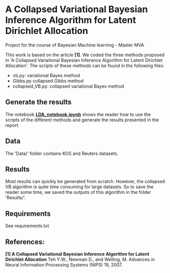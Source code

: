# A Collapsed Variational Bayesian Inference Algorithm for Latent Dirichlet Allocation
Project for the course of Bayesian Machine learning - Master MVA

This work is based on the article **[1]**. We coded the three methods proposed in 'A Collapsed Variational Bayesian Inference Algorithm for Latent Dirichlet Allocation'. The scripts of these methods can be found in the following files:
- vb.py:  variational Bayes method
- Gibbs.py collapsed Gibbs method
- collapsed_VB.py: collapsed variational Bayes method

## Generate the results
The notebook [**LDA_notebook.ipynb**](https://github.com/cosasha97/collapsed-VB-inference-LDA/blob/main/LDA_notebook.ipynb) shows the reader how to use the scripts of the different methods and generate the results presented in the report.

## Data
The 'Data/' folder contains KOS and Reuters datasets. 

## Results
Most results can quickly be generated from scratch. However, the collapsed VB algorithm is quite time consuming for large datasets. So to save the reader some time, we saved the outputs of this algorithm in the folder 'Results/'.

## Requirements
See requirements.txt

## References:
**[1] A Collapsed Variational Bayesian Inference Algorithm for Latent Dirichlet Allocation**
Teh Y.W., Newman D., and Welling, M.
Advances in Neural Information Processing Systems (NIPS) 19, 2007.
